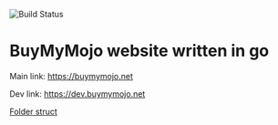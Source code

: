 ![Build Status](https://gitlab.com/BuyMyMojo/buymymojo-hugo/badges/master/pipeline.svg)

# BuyMyMojo website written in go

Main link: https://buymymojo.net

Dev link: https://dev.buymymojo.net


[Folder struct](https://tree.nathanfriend.io/?s=(%27options!(%27Wncy!true~fullPath!Wlse~trailingSlash!true~rootDot!Wlse)~T(%27T%27buymymojo-K7archtypesJdeWultQ7OtentJpostsXY-12-09-learning-KQXaboutQ7staticJimgXscreencapsJF2BF348B*vendorX*KB**K.svgXog-imageG192x192G512x512Bapple-touch-iOH-16x16H-32x32H.icoJsite.webmanifest7themesJarchiVignorVlab-ci.yU_pages.toU.toml7LICENSE7READMEQ%27)~version!%271%27)*%20%207%5Cn*B.pngJF**share-preview-Y1209-191GBandroid-chrome-HBWviOJ7*KhugoOconQ.mdTsource!Uml7OfigVe7.gitWfaXJ*Y2021%01YXWVUTQOKJHGFB7*)
